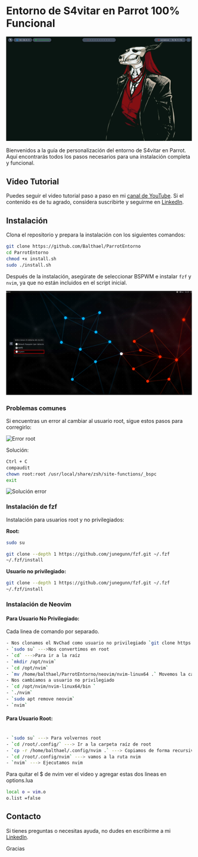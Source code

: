 
# Entorno de S4vitar en Parrot 100% Funcional

![Entorno S4vitar](images/01.png)

Bienvenidos a la guía de personalización del entorno de S4vitar en Parrot. Aquí encontrarás todos los pasos necesarios para una instalación completa y funcional.

## Video Tutorial

Puedes seguir el video tutorial paso a paso en mi [canal de YouTube](https://youtu.be/rY6S9CS6KDc). Si el contenido es de tu agrado, considera suscribirte y seguirme en [LinkedIn](https://www.linkedin.com/in/johnosoriob/).

## Instalación

Clona el repositorio y prepara la instalación con los siguientes comandos:

```bash
git clone https://github.com/Balthael/ParrotEntorno
cd ParrotEntorno
chmod +x install.sh
sudo ./install.sh
```

Después de la instalación, asegúrate de seleccionar BSPWM e instalar `fzf` y `nvim`, ya que no están incluidos en el script inicial.

 ![bspwm](images/02.png)

### Problemas comunes

Si encuentras un error al cambiar al usuario root, sigue estos pasos para corregirlo:

![Error root](images/03.png)

Solución:

```bash
Ctrl + C
compaudit
chown root:root /usr/local/share/zsh/site-functions/_bspc
exit
```

![Solución error](images/04.png)

### Instalación de fzf

Instalación para usuarios root y no privilegiados:

**Root:**

```bash
sudo su
```

```bash
git clone --depth 1 https://github.com/junegunn/fzf.git ~/.fzf
~/.fzf/install
```

**Usuario no privilegiado:**

```bash
git clone --depth 1 https://github.com/junegunn/fzf.git ~/.fzf
~/.fzf/install
```

### Instalación de Neovim

#### Para Usuario No Privilegiado:
Cada linea de comando por separado.

```bash
- Nos clonamos el NvChad como usuario no privilegiado `git clone https://github.com/NvChad/starter ~/.config/nvim`
- `sudo su` --->Nos convertimos en root 
- `cd` --->Para ir a la raíz
- `mkdir /opt/nvim`
- `cd /opt/nvim`
- `mv /home/balthael/ParrotEntorno/neovim/nvim-linux64 .` Movemos la carpeta nvim-linux64 que esta en el repositorio del entorno que clonamos  a la ruta creada.
- Nos cambiamos a usuario no privilegiado
- `cd /opt/nvim/nvim-linux64/bin `
- `./nvim` 
- `sudo apt remove neovim`  
- `nvim`

```

#### Para Usuario Root:

```bash

- `sudo su` ---> Para volvernos root
- `cd /root/.config/` ---> Ir a la carpeta raíz de root
- `cp -r /home/balthael/.config/nvim .` ---> Copiamos de forma recursiva la carpeta nvim 
- `cd /root/.config/nvim` ---> vamos a la ruta nvim 
- `nvim` ---> Ejecutamos nvim 

```
 Para quitar el $ de nvim ver el video y agregar estas dos lineas en options.lua

```bash
local o = vim.o
o.list =false
```


## Contacto

Si tienes preguntas o necesitas ayuda, no dudes en escribirme a mi [LinkedIn](https://www.linkedin.com/in/johnosoriob/).

Gracias

